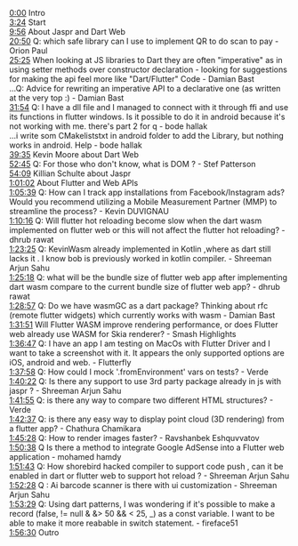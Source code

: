 [0:00](https://www.youtube.com/watch?v=ktfETmAwisQ&t=0m00s) Intro  
[3:24](https://www.youtube.com/watch?v=ktfETmAwisQ&t=3m24s) Start  
[9:56](https://www.youtube.com/watch?v=ktfETmAwisQ&t=9m56s) About Jaspr and Dart Web  
[20:50](https://www.youtube.com/watch?v=ktfETmAwisQ&t=20m50s) Q: which safe library can I use to implement QR to do scan to pay - Orion Paul  
[25:25](https://www.youtube.com/watch?v=ktfETmAwisQ&t=25m25s) When looking at JS libraries to Dart they are often "imperative" as in using setter methods over constructor declaration - looking for suggestions for making the api feel more like "Dart/Flutter" Code - Damian Bast  
...Q: Advice for rewriting an imperative API to a declarative one (as written at the very top :) - Damian Bast  
[31:54](https://www.youtube.com/watch?v=ktfETmAwisQ&t=31m54s) Q: I have a dll file and I managed to connect with it through ffi and use its functions in flutter windows. Is it possible to do it in android because it's not working with me. there's part 2 for q - bode hallak  
...i write som CMakeliststxt in android folder to add the Library, but nothing works in android. Help - bode hallak  
[39:35](https://www.youtube.com/watch?v=ktfETmAwisQ&t=39m35s) Kevin Moore about Dart Web  
[52:45](https://www.youtube.com/watch?v=ktfETmAwisQ&t=52m45s) Q: For those who don't know, what is DOM ? - Stef Patterson  
[54:09](https://www.youtube.com/watch?v=ktfETmAwisQ&t=54m09s) Killian Schulte about Jaspr  
[1:01:02](https://www.youtube.com/watch?v=ktfETmAwisQ&t=1h01m02s) About Flutter and Web APIs  
[1:05:39](https://www.youtube.com/watch?v=ktfETmAwisQ&t=1h05m39s) Q: How can I track app installations from Facebook/Instagram ads? Would you recommend utilizing a Mobile Measurement Partner (MMP) to streamline the process? - Kevin DUVIGNAU  
[1:10:16](https://www.youtube.com/watch?v=ktfETmAwisQ&t=1h10m16s) Q: Will flutter hot reloading become slow when the dart wasm implemented on flutter web or this will not affect the flutter hot reloading? - dhrub rawat  
[1:23:25](https://www.youtube.com/watch?v=ktfETmAwisQ&t=1h23m25s) Q: KevinWasm already implemented in Kotlin ,where as dart still lacks it . I know bob is previously worked in kotlin compiler. - Shreeman Arjun Sahu  
[1:25:18](https://www.youtube.com/watch?v=ktfETmAwisQ&t=1h25m18s) Q: what will be the bundle size of flutter web app after implementing dart wasm compare to the current bundle size of flutter web app? - dhrub rawat  
[1:28:57](https://www.youtube.com/watch?v=ktfETmAwisQ&t=1h28m57s) Q: Do we have wasmGC as a dart package? Thinking about rfc (remote flutter widgets) which currently works with wasm - Damian Bast  
[1:31:51](https://www.youtube.com/watch?v=ktfETmAwisQ&t=1h31m51s) Will Flutter WASM improve rendering performance, or does Flutter web already use WASM for Skia renderer? - Smash Highlights  
[1:36:47](https://www.youtube.com/watch?v=ktfETmAwisQ&t=1h36m47s) Q: I have an app I am testing on MacOs with Flutter Driver and I want to take a screenshot with it. It appears the only supported options are iOS, android and web. - Flutterfly  
[1:37:58](https://www.youtube.com/watch?v=ktfETmAwisQ&t=1h37m58s) Q: How could I mock '.fromEnvironment' vars on tests? - Verde  
[1:40:22](https://www.youtube.com/watch?v=ktfETmAwisQ&t=1h40m22s) Q: Is there any support to use 3rd party package already in js with jaspr ? - Shreeman Arjun Sahu  
[1:41:55](https://www.youtube.com/watch?v=ktfETmAwisQ&t=1h41m55s) Q: is there any way to compare two different HTML structures? - Verde  
[1:42:37](https://www.youtube.com/watch?v=ktfETmAwisQ&t=1h42m37s) Q: is there any easy way to display point cloud (3D rendering) from a flutter app? - Chathura Chamikara  
[1:45:28](https://www.youtube.com/watch?v=ktfETmAwisQ&t=1h45m28s) Q: How to render images faster? - Ravshanbek Eshquvvatov  
[1:50:38](https://www.youtube.com/watch?v=ktfETmAwisQ&t=1h50m38s) Q Is there a method to integrate Google AdSense into a Flutter web application - mohamed hamdy  
[1:51:43](https://www.youtube.com/watch?v=ktfETmAwisQ&t=1h51m43s) Q: How shorebird hacked compiler to support code push , can it be enabled in dart or flutter web to support hot reload ? - Shreeman Arjun Sahu  
[1:52:28](https://www.youtube.com/watch?v=ktfETmAwisQ&t=1h52m28s) Q : Ai barcode scanner is there with ui customization - Shreeman Arjun Sahu  
[1:53:29](https://www.youtube.com/watch?v=ktfETmAwisQ&t=1h53m29s) Q: Using dart patterns, I was wondering if it's possible to make a record (false, != null & &> 50 && < 25, _) as a const variable. I want to be able to make it more reabable in switch statement. - fireface51  
[1:56:30](https://www.youtube.com/watch?v=ktfETmAwisQ&t=1h56m30s) Outro  
